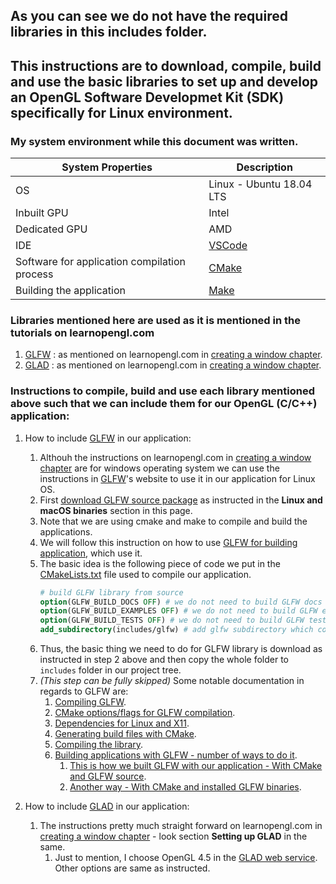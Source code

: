 ## As you can see we do not have the required libraries in this includes folder.
## This instructions are to download, compile, build and use the basic libraries to set up and develop an OpenGL Software Developmet Kit (SDK) specifically for Linux environment.

### My system environment while this document was written.
| System Properties  | Description |
| ------------- | ------------- |
| OS  | Linux - Ubuntu 18.04 LTS |
| Inbuilt GPU | Intel |
| Dedicated GPU  | AMD |
| IDE | [VSCode](https://code.visualstudio.com/) |
| Software for application compilation process | [CMake](https://cmake.org/) |
| Building the application | [Make](https://www.gnu.org/software/make/)|

### Libraries mentioned here are used as it is mentioned in the tutorials on learnopengl.com
1. [GLFW](https://www.glfw.org/) : as mentioned on learnopengl.com in [creating a window chapter](https://learnopengl.com/Getting-started/Creating-a-window).
2. [GLAD](https://glad.dav1d.de/) : as mentioned on learnopengl.com in [creating a window chapter](https://learnopengl.com/Getting-started/Creating-a-window).

### Instructions to compile, build and use each library mentioned above such that we can include them for our OpenGL (C/C++) application:
1. How to include [GLFW](https://www.glfw.org/) in our application:
    1. Althouh the instructions on learnopengl.com in [creating a window chapter](https://learnopengl.com/Getting-started/Creating-a-window) are for windows operating system we can use the instructions in [GLFW](https://www.glfw.org/)'s website to use it in our application for Linux OS.
    2. First [download GLFW source package](https://www.glfw.org/download.html) as instructed in the **Linux and macOS binaries** section in this page.
    3. Note that we are using cmake and make to compile and build the applications.
    4. We will follow this instruction on how to use [GLFW for building application](https://www.glfw.org/docs/latest/build_guide.html#build_link_cmake_source), which use it.
    5. The basic idea is the following piece of code we put in the [CMakeLists.txt](../CMakeLists.txt) file used to compile our application.
        ```cmake
        # build GLFW library from source
        option(GLFW_BUILD_DOCS OFF) # we do not need to build GLFW docs
        option(GLFW_BUILD_EXAMPLES OFF) # we do not need to build GLFW examples
        option(GLFW_BUILD_TESTS OFF) # we do not need to build GLFW tests
        add_subdirectory(includes/glfw) # add glfw subdirectory which contains cmake files used to build GLFW, see add_subdirectory() cmake docs for more info 
        ```
    6. Thus, the basic thing we need to do for GLFW library is download as instructed in step 2 above and then copy the whole folder to `includes` folder in our project tree.
    7. _(This step can be fully skipped)_ Some notable documentation in regards to GLFW are:
        1. [Compiling GLFW](https://www.glfw.org/docs/latest/compile.html).
        2. [CMake options/flags for GLFW compilation](https://www.glfw.org/docs/latest/compile.html#compile_options).
        3. [Dependencies for Linux and X11](https://www.glfw.org/docs/latest/compile_guide.html#compile_deps_x11).
        4. [Generating build files with CMake](https://www.glfw.org/docs/latest/compile_guide.html#compile_generate).
        5. [Compiling the library](https://www.glfw.org/docs/latest/compile_guide.html#compile_compile).
        6. [Building applications with GLFW - number of ways to do it](https://www.glfw.org/docs/latest/build_guide.html).
            1. [This is how we built GLFW with our application - With CMake and GLFW source](https://www.glfw.org/docs/latest/build_guide.html#build_link_cmake_source).
            2. [Another way - With CMake and installed GLFW binaries](https://www.glfw.org/docs/latest/build_guide.html#build_link_cmake_package).

2. How to include [GLAD](https://glad.dav1d.de/) in our application:
    1. The instructions pretty much straight forward on learnopengl.com in [creating a window chapter](https://learnopengl.com/Getting-started/Creating-a-window) - look section **Setting up GLAD** in the same.
        1. Just to mention, I choose OpenGL 4.5 in the [GLAD web service](https://glad.dav1d.de/). Other options are same as instructed.
